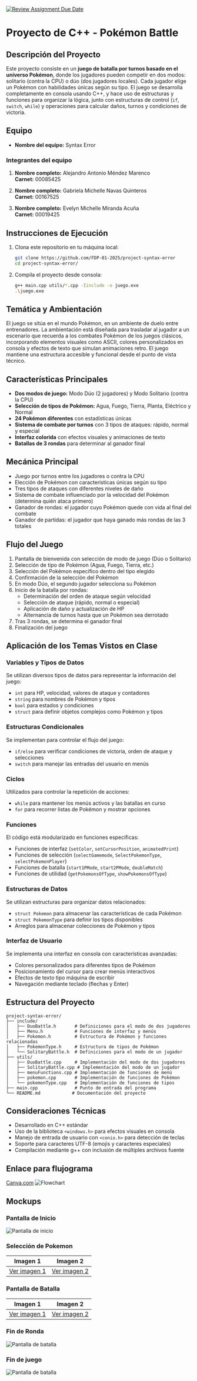 [![Review Assignment Due Date](https://classroom.github.com/assets/deadline-readme-button-22041afd0340ce965d47ae6ef1cefeee28c7c493a6346c4f15d667ab976d596c.svg)](https://classroom.github.com/a/mi1WNrHU)


# Proyecto de C++ - Pokémon Battle

## Descripción del Proyecto

Este proyecto consiste en un **juego de batalla por turnos basado en el universo Pokémon**, donde los jugadores pueden competir en dos modos: solitario (contra la CPU) o dúo (dos jugadores locales). Cada jugador elige un Pokémon con habilidades únicas según su tipo. El juego se desarrolla completamente en consola usando C++, y hace uso de estructuras y funciones para organizar la lógica, junto con estructuras de control (`if`, `switch`, `while`) y operaciones para calcular daños, turnos y condiciones de victoria.

## Equipo

- **Nombre del equipo:** Syntax Error

### Integrantes del equipo

1. **Nombre completo:** Alejandro Antonio Méndez Marenco  
   **Carnet:** 00085425

2. **Nombre completo:** Gabriela Michelle Navas Quinteros  
   **Carnet:** 00167525

3. **Nombre completo:** Evelyn Michelle Miranda Acuña  
   **Carnet:** 00019425

## Instrucciones de Ejecución

1. Clona este repositorio en tu máquina local:

   ```bash
   git clone https://github.com/FDP-01-2025/project-syntax-error
   cd project-syntax-error/
   ```

2. Compila el proyecto desde consola:
   ```bash
   g++ main.cpp utils/*.cpp -Iinclude -o juego.exe
   .\juego.exe
   ```

## Temática y Ambientación

El juego se sitúa en el mundo Pokémon, en un ambiente de duelo entre entrenadores. La ambientación está diseñada para trasladar al jugador a un escenario que recuerda a los combates Pokémon de los juegos clásicos, incorporando elementos visuales como ASCII, colores personalizados en consola y efectos de texto que simulan animaciones retro. El juego mantiene una estructura accesible y funcional desde el punto de vista técnico.

## Características Principales

- **Dos modos de juego:** Modo Dúo (2 jugadores) y Modo Solitario (contra la CPU)
- **Selección de tipos de Pokémon:** Agua, Fuego, Tierra, Planta, Eléctrico y Normal
- **24 Pokémon diferentes** con estadísticas únicas
- **Sistema de combate por turnos** con 3 tipos de ataques: rápido, normal y especial
- **Interfaz colorida** con efectos visuales y animaciones de texto
- **Batallas de 3 rondas** para determinar al ganador final

## Mecánica Principal

- Juego por turnos entre los jugadores o contra la CPU
- Elección de Pokémon con características únicas según su tipo
- Tres tipos de ataques con diferentes niveles de daño
- Sistema de combate influenciado por la velocidad del Pokémon (determina quién ataca primero)
- Ganador de rondas: el jugador cuyo Pokémon quede con vida al final del combate
- Ganador de partidas: el jugador que haya ganado más rondas de las 3 totales

## Flujo del Juego

1. Pantalla de bienvenida con selección de modo de juego (Dúo o Solitario)
2. Selección de tipo de Pokémon (Agua, Fuego, Tierra, etc.)
3. Selección del Pokémon específico dentro del tipo elegido
4. Confirmación de la selección del Pokémon
5. En modo Dúo, el segundo jugador selecciona su Pokémon
6. Inicio de la batalla por rondas:
   - Determinación del orden de ataque según velocidad
   - Selección de ataque (rápido, normal o especial)
   - Aplicación de daño y actualización de HP
   - Alternancia de turnos hasta que un Pokémon sea derrotado
7. Tras 3 rondas, se determina el ganador final
8. Finalización del juego

## Aplicación de los Temas Vistos en Clase

### Variables y Tipos de Datos
Se utilizan diversos tipos de datos para representar la información del juego:
- `int` para HP, velocidad, valores de ataque y contadores
- `string` para nombres de Pokémon y tipos
- `bool` para estados y condiciones
- `struct` para definir objetos complejos como Pokémon y tipos

### Estructuras Condicionales
Se implementan para controlar el flujo del juego:
- `if/else` para verificar condiciones de victoria, orden de ataque y selecciones
- `switch` para manejar las entradas del usuario en menús

### Ciclos
Utilizados para controlar la repetición de acciones:
- `while` para mantener los menús activos y las batallas en curso
- `for` para recorrer listas de Pokémon y mostrar opciones

### Funciones
El código está modularizado en funciones específicas:
- Funciones de interfaz (`setColor`, `setCursorPosition`, `animatedPrint`)
- Funciones de selección (`selectGamemode`, `SelectPokemonType`, `selectPokemonPlayer`)
- Funciones de batalla (`start1PMode`, `start2PMode`, `doubleMatch`)
- Funciones de utilidad (`getPokemonsOfType`, `showPokemonsOfType`)

### Estructuras de Datos
Se utilizan estructuras para organizar datos relacionados:
- `struct Pokemon` para almacenar las características de cada Pokémon
- `struct PokemonType` para definir los tipos disponibles
- Arreglos para almacenar colecciones de Pokémon y tipos

### Interfaz de Usuario
Se implementa una interfaz en consola con características avanzadas:
- Colores personalizados para diferentes tipos de Pokémon
- Posicionamiento del cursor para crear menús interactivos
- Efectos de texto tipo máquina de escribir
- Navegación mediante teclado (flechas y Enter)

## Estructura del Proyecto

```
project-syntax-error/
├── include/
│   ├── DuoBattle.h       # Definiciones para el modo de dos jugadores
│   ├── Menu.h            # Funciones de interfaz y menús
│   ├── Pokemon.h         # Estructura de Pokémon y funciones relacionadas
│   ├── PokemonType.h     # Estructura de tipos de Pokémon
│   └── SolitaryBattle.h  # Definiciones para el modo de un jugador
├── utils/
│   ├── DuoBattle.cpp     # Implementación del modo de dos jugadores
│   ├── SolitaryBattle.cpp # Implementación del modo de un jugador
│   ├── menuFunctions.cpp # Implementación de funciones de menú
│   ├── pokemon.cpp       # Implementación de funciones de Pokémon
│   └── pokemonType.cpp   # Implementación de funciones de tipos
├── main.cpp              # Punto de entrada del programa
└── README.md            # Documentación del proyecto
```

## Consideraciones Técnicas

- Desarrollado en C++ estándar
- Uso de la biblioteca `<windows.h>` para efectos visuales en consola
- Manejo de entrada de usuario con `<conio.h>` para detección de teclas
- Soporte para caracteres UTF-8 (emojis y caracteres especiales)
- Compilación mediante g++ con inclusión de múltiples archivos fuente

## Enlace para flujograma
[Canva.com](https://www.canva.com/design/DAGsayEc3Oc/_IENcxCIshCvkQEVlI5q9w/edit?utm_content=DAGsayEc3Oc&utm_campaign=designshare&utm_medium=link2&utm_source=sharebutton) 
![Flowchart](flowchart.jpg)

## Mockups

### Pantalla de Inicio
![Pantalla de inicio](mockups/1.png)

### Selección de Pokemon

| Imagen 1 | Imagen 2 |
|----------|----------|
| [ Ver imagen 1](mockups/2.png) | [ Ver imagen 2](mockups/3.png) |

### Pantalla de Batalla

| Imagen 1 | Imagen 2 |
|----------|----------|
| [ Ver imagen 1](mockups/4.png) | [ Ver imagen 2](mockups/5.png) |

### Fin de Ronda
![Pantalla de batalla](mockups/6.png)

### Fin de juego
![Pantalla de batalla](mockups/7.png)

